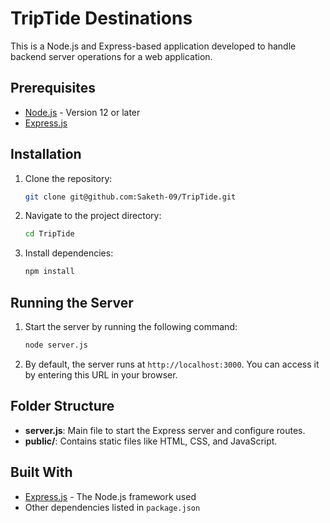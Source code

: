# TripTide Destinations

This is a Node.js and Express-based application developed to handle backend server operations for a web application.

## Prerequisites

- [Node.js](https://nodejs.org/) - Version 12 or later
- [Express.js](https://expressjs.com/)

## Installation

1. Clone the repository:

    ```bash
    git clone git@github.com:Saketh-09/TripTide.git
    ```

2. Navigate to the project directory:

    ```bash
    cd TripTide
    ```

3. Install dependencies:

    ```bash
    npm install
    ```

## Running the Server

1. Start the server by running the following command:

    ```bash
    node server.js
    ```

2. By default, the server runs at `http://localhost:3000`. You can access it by entering this URL in your browser.

## Folder Structure

- **server.js**: Main file to start the Express server and configure routes.
- **public/**: Contains static files like HTML, CSS, and JavaScript.

## Built With

- [Express.js](https://expressjs.com/) - The Node.js framework used
- Other dependencies listed in `package.json`
